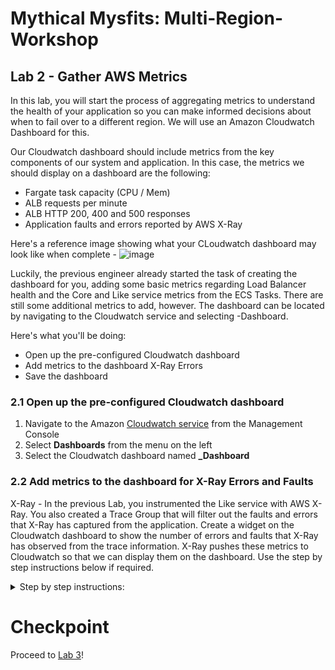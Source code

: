 # Mythical Mysfits: Multi-Region-Workshop

## Lab 2 - Gather AWS Metrics

In this lab, you will start the process of aggregating metrics to understand the health of your application so you can make informed decisions about when to fail over to a different region. We will use an Amazon Cloudwatch Dashboard for this.

Our Cloudwatch dashboard should include metrics from the key components of our system and application. In this case, the metrics we should display on a dashboard are the following:

* Fargate task capacity (CPU / Mem)
* ALB requests per minute
* ALB HTTP 200, 400 and 500 responses
* Application faults and errors reported by AWS X-Ray

Here's a reference image showing what your CLoudwatch dashboard may look like when complete -
![image](https://user-images.githubusercontent.com/23423809/69607429-14888580-0fda-11ea-9ec1-bd6ffa16b2b0.png)

Luckily, the previous engineer already started the task of creating the dashboard for you, adding some basic metrics regarding Load Balancer health and the Core and Like service metrics from the ECS Tasks. There are still some additional metrics to add, however. The dashboard can be located by navigating to the Cloudwatch service and selecting <stackname>-Dashboard.

Here's what you'll be doing:

* Open up the pre-configured Cloudwatch dashboard
* Add metrics to the dashboard X-Ray Errors
* Save the dashboard


### 2.1 Open up the pre-configured Cloudwatch dashboard

1. Navigate to the Amazon [Cloudwatch service](https://console.aws.amazon.com/cloudwatch/) from the Management Console
2. Select **Dashboards** from the menu on the left
3. Select the Cloudwatch dashboard named **<stackname>_Dashboard**

### 2.2 Add metrics to the dashboard for X-Ray Errors and Faults

X-Ray - In the previous Lab, you instrumented the Like service with AWS X-Ray. You also created a Trace Group that will filter out the faults and errors that X-Ray has captured from the application. Create a widget on the Cloudwatch dashboard to show the number of errors and faults that X-Ray has observed from the trace information. X-Ray pushes these metrics to Cloudwatch so that we can display them on the dashboard. Use the step by step instructions below if required.


<details>
<summary>Step by step instructions:</summary>
1. Click on the **Add Widget** button in the Cloudwatch dashboard
  ![image](https://user-images.githubusercontent.com/23423809/69609253-e9a03080-0fdd-11ea-9090-40568a536874.png)

2. Select **Stacked area** and press **configure**
3. Select **X-Ray** followed by **Group Metrics** and select the Group created in the X-Ray lab previously
![image](https://user-images.githubusercontent.com/23423809/69609559-a8f4e700-0fde-11ea-89aa-9375ce0db044.png)
4. Select the tab maked **Graphed metrics** and change the Statistic to **Sum**. Press **Create widget**
![image](https://user-images.githubusercontent.com/23423809/69609745-1acd3080-0fdf-11ea-9958-70416f6408f0.png)
5. Move the widget to whereever you want to on the dashboard
6. Save the dashboard by pressing **Save dashboard**

</details>

# Checkpoint

Proceed to [Lab 3](../lab-3-mr-prep)!
